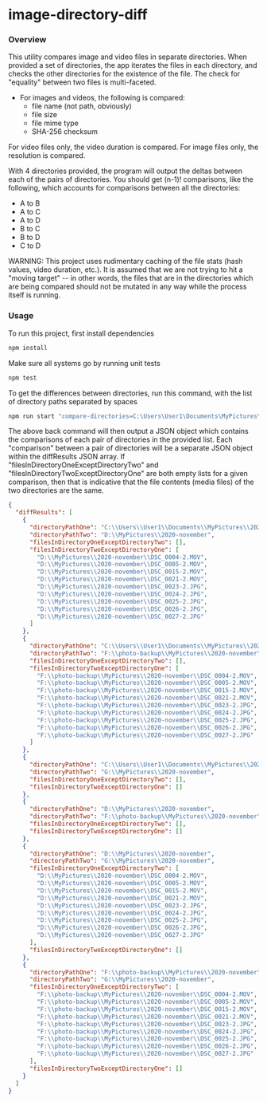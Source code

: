 # image-directory-diff

### Overview

This utility compares image and video files in separate directories. When provided a set of directories, the app iterates the files in each directory, and checks the other directories for the existence of the file. The check for "equality" between two files is multi-faceted.
* For images and videos, the following is compared:
  * file name (not path, obviously)
  * file size
  * file mime type
  * SHA-256 checksum

For video files only, the video duration is compared. For image files only, the resolution is compared.

With 4 directories provided, the program will output the deltas between each of the pairs of directories. You should get (n-1)! comparisons, like the following, which accounts for comparisons between all the directories:
* A to B
* A to C
* A to D
* B to C
* B to D
* C to D

WARNING: This project uses rudimentary caching of the file stats (hash values, video duration, etc.). It is assumed that we are not trying to hit a "moving target" -- in other words, the files that are in the directories which are being compared should not be mutated in any way while the process itself is running.

### Usage

To run this project, first install dependencies
```bash
npm install
```

Make sure all systems go by running unit tests
```bash
npm test
```

To get the differences between directories, run this command, with the list of directory paths separated by spaces
```bash
npm run start "compare-directories=C:\Users\User1\Documents\MyPictures\2020-november D:\MyPictures\2020-november F:\photo-backup\MyPictures\2020-november G:\MyPictures\2020-november"
```

The above back command will then output a JSON object which contains the comparisons of each pair of directories in the provided list. Each "comparison" between a pair of directories will be a separate JSON object within the diffResults JSON array. If "filesInDirectoryOneExceptDirectoryTwo" and "filesInDirectoryTwoExceptDirectoryOne" are both empty lists for a given comparison, then that is indicative that the file contents (media files) of the two directories are the same.
```json
{
  "diffResults": [
    {
      "directoryPathOne": "C:\\Users\\User1\\Documents\\MyPictures\\2020-november",
      "directoryPathTwo": "D:\\MyPictures\\2020-november",
      "filesInDirectoryOneExceptDirectoryTwo": [],
      "filesInDirectoryTwoExceptDirectoryOne": [
        "D:\\MyPictures\\2020-november\\DSC_0004-2.MOV",
        "D:\\MyPictures\\2020-november\\DSC_0005-2.MOV",
        "D:\\MyPictures\\2020-november\\DSC_0015-2.MOV",
        "D:\\MyPictures\\2020-november\\DSC_0021-2.MOV",
        "D:\\MyPictures\\2020-november\\DSC_0023-2.JPG",
        "D:\\MyPictures\\2020-november\\DSC_0024-2.JPG",
        "D:\\MyPictures\\2020-november\\DSC_0025-2.JPG",
        "D:\\MyPictures\\2020-november\\DSC_0026-2.JPG",
        "D:\\MyPictures\\2020-november\\DSC_0027-2.JPG"
      ]
    },
    {
      "directoryPathOne": "C:\\Users\\User1\\Documents\\MyPictures\\2020-november",
      "directoryPathTwo": "F:\\photo-backup\\MyPictures\\2020-november",
      "filesInDirectoryOneExceptDirectoryTwo": [],
      "filesInDirectoryTwoExceptDirectoryOne": [
        "F:\\photo-backup\\MyPictures\\2020-november\\DSC_0004-2.MOV",
        "F:\\photo-backup\\MyPictures\\2020-november\\DSC_0005-2.MOV",
        "F:\\photo-backup\\MyPictures\\2020-november\\DSC_0015-2.MOV",
        "F:\\photo-backup\\MyPictures\\2020-november\\DSC_0021-2.MOV",
        "F:\\photo-backup\\MyPictures\\2020-november\\DSC_0023-2.JPG",
        "F:\\photo-backup\\MyPictures\\2020-november\\DSC_0024-2.JPG",
        "F:\\photo-backup\\MyPictures\\2020-november\\DSC_0025-2.JPG",
        "F:\\photo-backup\\MyPictures\\2020-november\\DSC_0026-2.JPG",
        "F:\\photo-backup\\MyPictures\\2020-november\\DSC_0027-2.JPG"
      ]
    },
    {
      "directoryPathOne": "C:\\Users\\User1\\Documents\\MyPictures\\2020-november",
      "directoryPathTwo": "G:\\MyPictures\\2020-november",
      "filesInDirectoryOneExceptDirectoryTwo": [],
      "filesInDirectoryTwoExceptDirectoryOne": []
    },
    {
      "directoryPathOne": "D:\\MyPictures\\2020-november",
      "directoryPathTwo": "F:\\photo-backup\\MyPictures\\2020-november",
      "filesInDirectoryOneExceptDirectoryTwo": [],
      "filesInDirectoryTwoExceptDirectoryOne": []
    },
    {
      "directoryPathOne": "D:\\MyPictures\\2020-november",
      "directoryPathTwo": "G:\\MyPictures\\2020-november",
      "filesInDirectoryOneExceptDirectoryTwo": [
        "D:\\MyPictures\\2020-november\\DSC_0004-2.MOV",
        "D:\\MyPictures\\2020-november\\DSC_0005-2.MOV",
        "D:\\MyPictures\\2020-november\\DSC_0015-2.MOV",
        "D:\\MyPictures\\2020-november\\DSC_0021-2.MOV",
        "D:\\MyPictures\\2020-november\\DSC_0023-2.JPG",
        "D:\\MyPictures\\2020-november\\DSC_0024-2.JPG",
        "D:\\MyPictures\\2020-november\\DSC_0025-2.JPG",
        "D:\\MyPictures\\2020-november\\DSC_0026-2.JPG",
        "D:\\MyPictures\\2020-november\\DSC_0027-2.JPG"
      ],
      "filesInDirectoryTwoExceptDirectoryOne": []
    },
    {
      "directoryPathOne": "F:\\photo-backup\\MyPictures\\2020-november",
      "directoryPathTwo": "G:\\MyPictures\\2020-november",
      "filesInDirectoryOneExceptDirectoryTwo": [
        "F:\\photo-backup\\MyPictures\\2020-november\\DSC_0004-2.MOV",
        "F:\\photo-backup\\MyPictures\\2020-november\\DSC_0005-2.MOV",
        "F:\\photo-backup\\MyPictures\\2020-november\\DSC_0015-2.MOV",
        "F:\\photo-backup\\MyPictures\\2020-november\\DSC_0021-2.MOV",
        "F:\\photo-backup\\MyPictures\\2020-november\\DSC_0023-2.JPG",
        "F:\\photo-backup\\MyPictures\\2020-november\\DSC_0024-2.JPG",
        "F:\\photo-backup\\MyPictures\\2020-november\\DSC_0025-2.JPG",
        "F:\\photo-backup\\MyPictures\\2020-november\\DSC_0026-2.JPG",
        "F:\\photo-backup\\MyPictures\\2020-november\\DSC_0027-2.JPG"
      ],
      "filesInDirectoryTwoExceptDirectoryOne": []
    }
  ]
}
```